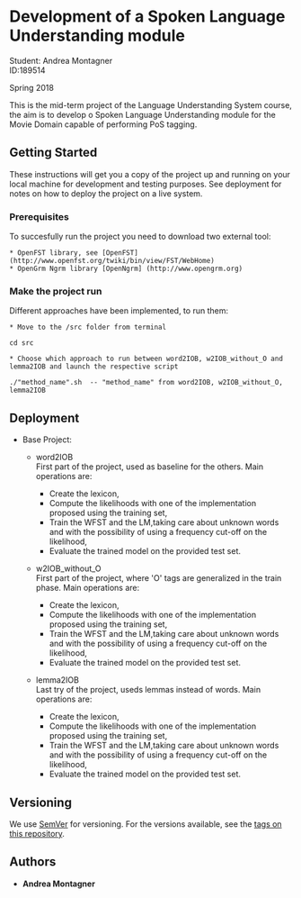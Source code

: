# Development of a Spoken Language Understanding module 

Student: Andrea Montagner  
ID:189514

Spring 2018

This is the mid-term project of the Language Understanding System course, the aim is to develop o Spoken Language Understanding module for the Movie Domain capable of performing PoS tagging.

## Getting Started

These instructions will get you a copy of the project up and running on your local machine for development and testing purposes. See deployment for notes on how to deploy the project on a live system.

### Prerequisites

To succesfully run the project you need to download two external tool:  
   
    * OpenFST library, see [OpenFST] (http://www.openfst.org/twiki/bin/view/FST/WebHome)
    * OpenGrm Ngrm library [OpenNgrm] (http://www.opengrm.org)


### Make the project run

Different approaches have been implemented, to run them:  

	* Move to the /src folder from terminal 
```
cd src
```

	* Choose which approach to run between word2IOB, w2IOB_without_O and lemma2IOB and launch the respective script
```
./"method_name".sh  -- "method_name" from word2IOB, w2IOB_without_O, lemma2IOB
```

## Deployment

* Base Project: 
  * word2IOB  
   First part of the project, used as baseline for the others. Main operations are:  
   
    * Create the lexicon,
    * Compute the likelihoods with one of the implementation proposed 
using the training set,
    * Train the WFST and the LM,taking care about unknown words and with the possibility of using a frequency cut-off on the likelihood,
    * Evaluate the trained model on the provided test set.

  * w2IOB_without_O  
   First part of the project, where 'O' tags are generalized in the train phase. Main operations are:  
   
    * Create the lexicon,
    * Compute the likelihoods with one of the implementation proposed 
using the training set,
    * Train the WFST and the LM,taking care about unknown words and with the possibility of using a frequency cut-off on the likelihood,
    * Evaluate the trained model on the provided test set.

  * lemma2IOB  
   Last try of the project, useds lemmas instead of words. Main operations are:  
   
    * Create the lexicon,
    * Compute the likelihoods with one of the implementation proposed 
using the training set,
    * Train the WFST and the LM,taking care about unknown words and with the possibility of using a frequency cut-off on the likelihood,
    * Evaluate the trained model on the provided test set.

## Versioning

We use [SemVer](http://semver.org/) for versioning. For the versions available, see the [tags on this repository](https://github.com/your/project/tags). 

## Authors

* **Andrea Montagner** 


